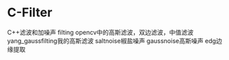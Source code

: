 # C-Filter
C++滤波和加噪声
filting opencv中的高斯滤波，双边滤波，中值滤波
yang_gaussfilting我的高斯滤波
saltnoise椒盐噪声
gaussnoise高斯噪声
edg边缘提取
